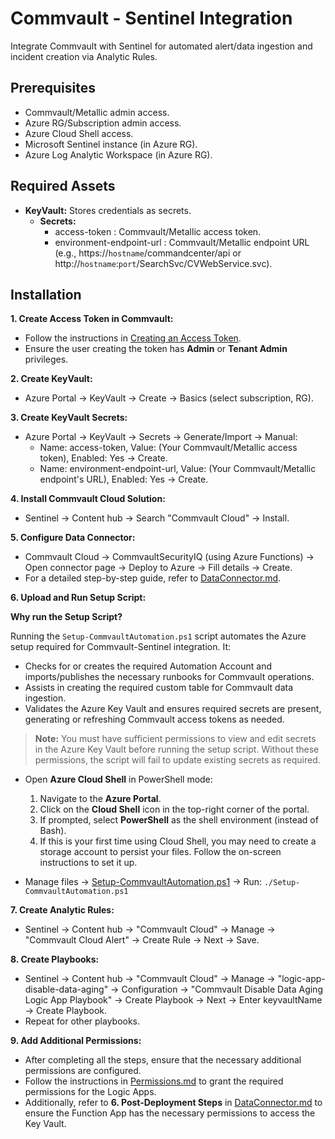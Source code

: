 Commvault - Sentinel Integration
================================

Integrate Commvault with Sentinel for automated alert/data ingestion and incident creation via Analytic Rules.

Prerequisites
-------------

*   Commvault/Metallic admin access.
*   Azure RG/Subscription admin access.
*   Azure Cloud Shell access.
*   Microsoft Sentinel instance (in Azure RG).
*   Azure Log Analytic Workspace (in Azure RG).

Required Assets
---------------

*   **KeyVault:** Stores credentials as secrets.
    *   **Secrets:**
        *   access-token : Commvault/Metallic access token.
        *   environment-endpoint-url : Commvault/Metallic endpoint URL (e.g., https://`hostname`/commandcenter/api or http://`hostname`:`port`/SearchSvc/CVWebService.svc).

Installation
------------

**1\. Create Access Token in Commvault:**

*   Follow the instructions in [Creating an Access Token](https://documentation.commvault.com/2024e/essential/creating_access_token.html).
*   Ensure the user creating the token has **Admin** or **Tenant Admin** privileges.

**2\. Create KeyVault:**

*   Azure Portal -> KeyVault -> Create -> Basics (select subscription, RG).

**3\. Create KeyVault Secrets:**

*   Azure Portal -> KeyVault -> Secrets -> Generate/Import -> Manual:
    *   Name: access-token, Value: (Your Commvault/Metallic access token), Enabled: Yes -> Create.
    *   Name: environment-endpoint-url, Value: (Your Commvault/Metallic endpoint's URL), Enabled: Yes -> Create.

**4\. Install Commvault Cloud Solution:**

*   Sentinel -> Content hub -> Search "Commvault Cloud" -> Install.

**5\. Configure Data Connector:**

*   Commvault Cloud -> CommvaultSecurityIQ (using Azure Functions) -> Open connector page -> Deploy to Azure -> Fill details -> Create.
*   For a detailed step-by-step guide, refer to [DataConnector.md](./DataConnector.md).

**6\. Upload and Run Setup Script:**

**Why run the Setup Script?**

Running the `Setup-CommvaultAutomation.ps1` script automates the Azure setup required for Commvault-Sentinel integration. It:

*   Checks for or creates the required Automation Account and imports/publishes the necessary runbooks for Commvault operations.
*   Assists in creating the required custom table for Commvault data ingestion.
*   Validates the Azure Key Vault and ensures required secrets are present, generating or refreshing Commvault access tokens as needed.

> **Note:** You must have sufficient permissions to view and edit secrets in the Azure Key Vault before running the setup script. Without these permissions, the script will fail to update existing secrets as required.

*   Open **Azure Cloud Shell** in PowerShell mode:
    1. Navigate to the **Azure Portal**.
    2. Click on the **Cloud Shell** icon in the top-right corner of the portal.
    3. If prompted, select **PowerShell** as the shell environment (instead of Bash).
    4. If this is your first time using Cloud Shell, you may need to create a storage account to persist your files. Follow the on-screen instructions to set it up.

*   Manage files -> [Setup-CommvaultAutomation.ps1](https://github.com/Azure/Azure-Sentinel/blob/master/Solutions/Commvault%20Security%20IQ/Tools/Setup-CommvaultAutomation.ps1) -> Run: `./Setup-CommvaultAutomation.ps1`

**7\. Create Analytic Rules:**

*   Sentinel -> Content hub -> "Commvault Cloud" -> Manage -> "Commvault Cloud Alert" -> Create Rule -> Next -> Save.

**8\. Create Playbooks:**

*   Sentinel -> Content hub -> "Commvault Cloud" -> Manage -> "logic-app-disable-data-aging" -> Configuration -> "Commvault Disable Data Aging Logic App Playbook" -> Create Playbook -> Next -> Enter keyvaultName -> Create Playbook.
*   Repeat for other playbooks.

**9\. Add Additional Permissions:**

*   After completing all the steps, ensure that the necessary additional permissions are configured.
*   Follow the instructions in [Permissions.md](./Permissions.md) to grant the required permissions for the Logic Apps.
*   Additionally, refer to **6. Post-Deployment Steps** in [DataConnector.md](./DataConnector.md) to ensure the Function App has the necessary permissions to access the Key Vault.
